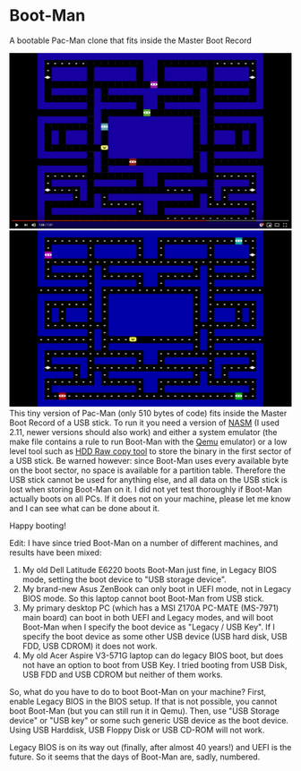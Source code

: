 # Boot-Man
A bootable Pac-Man clone that fits inside the Master Boot Record

[![Playthrough video](yt-screenshot.png)](http://www.youtube.com/watch?v=_QWqwqICaRY "Boot-Man playthrough")
![](screenshot.png)
This tiny version of Pac-Man (only 510 bytes of code) fits inside the Master Boot Record of a USB stick.
To run it you need a version of [NASM](https://www.nasm.us/) (I used 2.11, newer versions should also work) and either a system emulator
(the make file contains a rule to run Boot-Man with the [Qemu](https://www.qemu.org/download/) emulator) or a low level tool such as [HDD Raw copy tool](https://hddguru.com/software/HDD-Raw-Copy-Tool/) to store the binary
in the first sector of a USB stick. Be warned however: since Boot-Man uses every available byte on the boot
sector, no space is available for a partition table. Therefore the USB stick cannot be used for anything else,
and all data on the USB stick is lost when storing Boot-Man on it. I did not yet test thoroughly if Boot-Man
actually boots on all PCs. If it does not on your machine, please let me know and I can see what can be done 
about it.

Happy booting!

Edit: I have since tried Boot-Man on a number of different machines, and results have been mixed:
1. My old Dell Latitude E6220 boots Boot-Man just fine, in Legacy BIOS mode, setting the boot device to "USB storage device". 
2. My brand-new Asus ZenBook can only boot in UEFI mode, not in Legacy BIOS mode. So this laptop cannot boot Boot-Man from USB stick.
3. My primary desktop PC (which has a MSI Z170A PC-MATE (MS-7971) main board) can boot in both UEFI and Legacy modes, and will boot Boot-Man when I specify the boot device as "Legacy / USB Key". If I specify the boot device as some other USB device (USB hard disk, USB FDD, USB CDROM) it does not work.
4. My old Acer Aspire V3-571G laptop can do legacy BIOS boot, but does not have an option to boot from USB Key. I tried booting from USB Disk, USB FDD and USB CDROM but neither of them works.

So, what do you have to do to boot Boot-Man on your machine? First, enable Legacy BIOS in the BIOS setup. If that is not possible, you cannot boot Boot-Man (but you can still run it in Qemu). Then, use "USB Storage device" or "USB key" or some such generic USB device as the boot device. Using USB Harddisk, USB Floppy Disk or USB CD-ROM will not work. 

Legacy BIOS is on its way out (finally, after almost 40 years!) and UEFI is the future. So it seems that the days of Boot-Man are, sadly, numbered.
